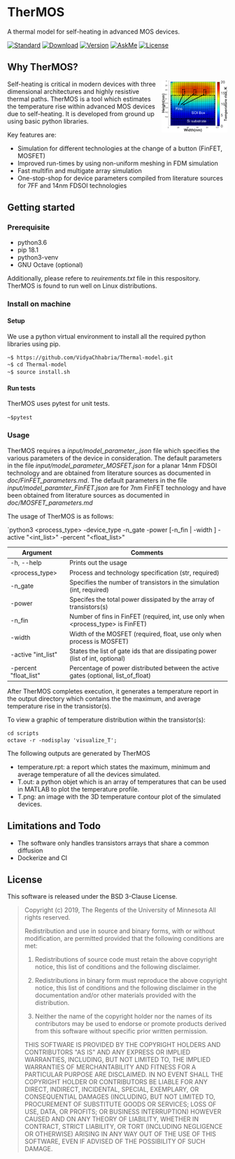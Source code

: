 # TherMOS 
A thermal model for self-heating in advanced MOS devices.

[![Standard](https://img.shields.io/badge/python-3.6-blue)](https://commons.wikimedia.org/wiki/File:Blue_Python_3.6_Shield_Badge.svg)
[![Download](https://img.shields.io/badge/Download-here-red)](https://github.com/VidyaChhabria/TherMOS/archive/master.zip)
[![Version](https://img.shields.io/badge/version-0.1-green)](https://github.com/VidyaChhabria/TherMOS/tree/master)
[![AskMe](https://img.shields.io/badge/ask-me-yellow)](https://github.com/VidyaChhabria/TherMOS/issues)
[![License](https://img.shields.io/badge/License-BSD%203--Clause-blue.svg)](https://opensource.org/licenses/BSD-3-Clause)

## Why TherMOS?
<img align = "right" width="30%" src="doc/image/SOI_FinFET_temp_dist.png">

Self-heating is critical in modern devices with three
dimensional architectures and highly resistive thermal paths. 
TherMOS is a tool which estimates the temperature rise within advanced MOS
devices due to self-heating. It is developed from ground up using basic python
libraries. 

Key features are:
+ Simulation for different technologies at the change of a button (FinFET, MOSFET)
+ Improved run-times by using non-uniform meshing in FDM simulation
+ Fast multifin and multigate array simulation
+ One-stop-shop for device parameters compiled from literature sources for 7FF
  and 14nm FDSOI technologies


## Getting started

### Prerequisite

+ python3.6
+ pip 18.1
+ python3-venv
+ GNU Octave (optional)

Additionally, please refere to *reuirements.txt* file in this respository.
TherMOS is found to run well on Linux distributions.


### Install on machine

#### Setup

We use a python virtual environment to install all the required python libraries
using pip. 

``` bash
~$ https://github.com/VidyaChhabria/Thermal-model.git
~$ cd Thermal-model
~$ source install.sh
```

#### Run tests

TherMOS uses pytest for unit tests. 

`~$pytest`

### Usage

TherMOS requires a *input/model_parameter_<device>.json* file which specifies the various parameters of
the device in consideration. The default parameters in the file
*input/model_parameter_MOSFET.json* for a planar 14nm FDSOI technology and are
obtained from literature sources as documented in *doc/FinFET_parameters.md*. 
The default parameters in the file *input/model_paramter_FinFET.json* are for 
7nm FinFET technology and have been obtained from literature sources as documented in *doc/MOSFET_parameters.md*

The usage of TherMOS is as follows:

`python3 <process_type> -device_type <str> -n_gate <int>  -power <float> [-n_fin <int> | -width <float>] -active "<int_list>" -percent "<float_list>"


| Argument              	| Comments                                                                             	|
|-----------------------	|--------------------------------------------------------------------------------------	|
| -h, --help            	| Prints out the usage                                                                 	|
| <process_type>        	| Process and technology specification (str, required)                                 	|
| -n_gate <int>         	| Specifies the number of transistors in the simulation (int, required)                	|
| -power <float>        	| Specifes the total power dissipated by the array of transistors(s)                   	|
| -n_fin <int>          	| Number of fins in FinFET (required, int, use only when   <process_type> is FinFET)   	|
| -width <float>        	| Width of the MOSFET (required, float, use only when process is MOSFET)               	|
| -active    "int_list" 	| States the list of gate ids that are dissipating power (list of int,   optional)     	|
| -percent "float_list" 	| Percentage of power distributed between the active gates (optional,   list_of_float) 	|


After TherMOS completes execution, it generates a temperature report in the
output directory which contains the the maximum, and average temperature rise in
the transistor(s).

To view a graphic of temperature distribution within the transistor(s):

```
cd scripts
octave -r -nodisplay 'visualize_T';
```

The following outputs are generated by TherMOS

- temperature.rpt: a report which states the maximum, minimum and average
  temperature of all the devices simulated.
- T.out: a python objet which is an array of temperatures that can be used in
  MATLAB to plot the temperature profile.
- T.png: an image with the 3D temperature contour plot of the simulated
  devices. 
 

## Limitations and Todo

- The software only handles transistors arrays that share a common diffusion
- Dockerize and CI



## License

This software is released under the BSD 3-Clause License.

>Copyright (c) 2019, The Regents of the University of Minnesota
>All rights reserved.
>
>Redistribution and use in source and binary forms, with or without
>modification, are permitted provided that the following conditions are met:
>
>1. Redistributions of source code must retain the above copyright notice, this
>   list of conditions and the following disclaimer.
>
>2. Redistributions in binary form must reproduce the above copyright notice,
>   this list of conditions and the following disclaimer in the documentation
>   and/or other materials provided with the distribution.
>
>3. Neither the name of the copyright holder nor the names of its
>   contributors may be used to endorse or promote products derived from
>   this software without specific prior written permission.
>
>THIS SOFTWARE IS PROVIDED BY THE COPYRIGHT HOLDERS AND CONTRIBUTORS "AS IS"
>AND ANY EXPRESS OR IMPLIED WARRANTIES, INCLUDING, BUT NOT LIMITED TO, THE
>IMPLIED WARRANTIES OF MERCHANTABILITY AND FITNESS FOR A PARTICULAR PURPOSE ARE
>DISCLAIMED. IN NO EVENT SHALL THE COPYRIGHT HOLDER OR CONTRIBUTORS BE LIABLE
>FOR ANY DIRECT, INDIRECT, INCIDENTAL, SPECIAL, EXEMPLARY, OR CONSEQUENTIAL
>DAMAGES (INCLUDING, BUT NOT LIMITED TO, PROCUREMENT OF SUBSTITUTE GOODS OR
>SERVICES; LOSS OF USE, DATA, OR PROFITS; OR BUSINESS INTERRUPTION) HOWEVER
>CAUSED AND ON ANY THEORY OF LIABILITY, WHETHER IN CONTRACT, STRICT LIABILITY,
>OR TORT (INCLUDING NEGLIGENCE OR OTHERWISE) ARISING IN ANY WAY OUT OF THE USE
>OF THIS SOFTWARE, EVEN IF ADVISED OF THE POSSIBILITY OF SUCH DAMAGE.

